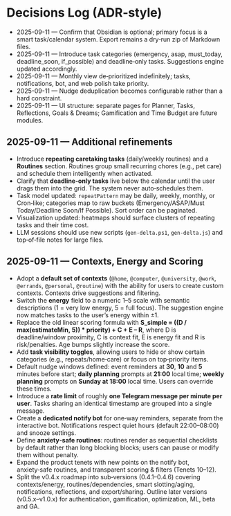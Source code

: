 # Decisions Log (ADR‑style)

- 2025-09-11 — Confirm that Obsidian is optional; primary focus is a smart task/calendar system. Export remains a dry‑run zip of Markdown files.
- 2025-09-11 — Introduce task categories (emergency, asap, must_today, deadline_soon, if_possible) and deadline‑only tasks. Suggestions engine updated accordingly.
- 2025-09-11 — Monthly view de‑prioritized indefinitely; tasks, notifications, bot, and web polish take priority.
- 2025-09-11 — Nudge deduplication becomes configurable rather than a hard constraint.
- 2025-09-11 — UI structure: separate pages for Planner, Tasks, Reflections, Goals & Dreams; Gamification and Time Budget are future modules.

## 2025-09-11 — Additional refinements

- Introduce **repeating caretaking tasks** (daily/weekly routines) and a **Routines** section.  Routines group small recurring chores (e.g., pet care) and schedule them intelligently when activated.
- Clarify that **deadline‑only tasks** live below the calendar until the user drags them into the grid.  The system never auto‑schedules them.
- Task model updated: `repeatPattern` may be daily, weekly, monthly, or Cron‑like; categories map to raw buckets (Emergency/ASAP/Must Today/Deadline Soon/If Possible).  Sort order can be paginated.
- Visualization updated: heatmaps should surface clusters of repeating tasks and their time cost.
- LLM sessions should use new scripts (`gen-delta.ps1`, `gen-delta.js`) and top‑of‑file notes for large files.

## 2025-09-11 — Contexts, Energy and Scoring

- Adopt a **default set of contexts** (`@home`, `@computer`, `@university`, `@work`, `@errands`, `@personal`, `@routine`) with the ability for users to create custom contexts.  Contexts drive suggestions and filtering.
- Switch the **energy** field to a numeric 1–5 scale with semantic descriptions (1 = very low energy, 5 = full focus).  The suggestion engine now matches tasks to the user’s energy within ±1.
- Replace the old linear scoring formula with **S_simple = ((D / max(estimateMin, 5)) * priority) + C + E – R**, where D is deadline/window proximity, C is context fit, E is energy fit and R is risk/penalties.  Age bumps slightly increase the score.
- Add **task visibility toggles**, allowing users to hide or show certain categories (e.g., repeats/home‑care) or focus on top‑priority items.
- Default nudge windows defined: event reminders at **30**, **10** and **5** minutes before start; **daily planning** prompts at **21:00** local time; **weekly planning** prompts on **Sunday at 18:00** local time.  Users can override these times.
- Introduce a **rate limit** of roughly **one Telegram message per minute per user**.  Tasks sharing an identical timestamp are grouped into a single message.
- Create a **dedicated notify bot** for one‑way reminders, separate from the interactive bot.  Notifications respect quiet hours (default 22:00–08:00) and snooze settings.
- Define **anxiety‑safe routines**: routines render as sequential checklists by default rather than long blocking blocks; users can pause or modify them without penalty.
- Expand the product tenets with new points on the notify bot, anxiety‑safe routines, and transparent scoring & filters (Tenets 10–12).
- Split the v0.4.x roadmap into sub‑versions (0.4.1–0.4.6) covering contexts/energy, routines/dependencies, smart slotting/aging, notifications, reflections, and export/sharing.  Outline later versions (v0.5.x–v1.0.x) for authentication, gamification, optimization, ML, beta and GA.

